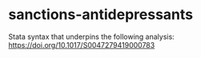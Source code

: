 # sanctions-antidepressants

Stata syntax that underpins the following analysis: https://doi.org/10.1017/S0047279419000783
